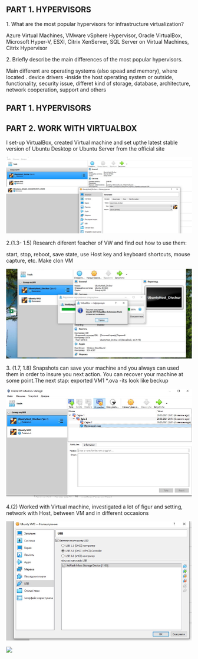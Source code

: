 <h2>PART 1. HYPERVISORS </h2>
<p> 1.	What are the most popular hypervisors for infrastructure virtualization?</p>
<p>Azure Virtual Machines, VMware vSphere Hypervisor, Oracle VirtualBox, Microsoft Hyper-V,  ESXI, Citrix XenServer, 
SQL Server on Virtual Machines, Citrix Hypervisor</p>

<p>2.	Briefly describe the main differences of the most popular hypervisors. </p>
<p>Main different are  operating systems  (also spead and memory), where located . device drivers -inside the host operating system or outside, functionality, security issue, differet kind of storage, database, architecture, network cooperation, support and others</p>
<h2>PART 1. HYPERVISORS </h2>
<h2>PART 2. WORK WITH VIRTUALBOX</h2>
<p>  I set-up  VirtualBox, created Virtual machine and set upthe latest stable version of Ubuntu Desktop or Ubuntu Server from the official site  </p>

![](https://github.com/Khrystyna1983/DevOps_online_Lviv_2021Q2/raw/master/m2/Task2.1/Scrins/VM.jpg)

<p>2.(1.3- 1.5) Research diferent feacher  of VW and find out how to use them:

 
start, stop, reboot, save state, use Host key and keyboard shortcuts, mouse capture, etc.  Make clon VM </p>

![](https://github.com/Khrystyna1983/DevOps_online_Lviv_2021Q2/raw/master/m2/Task2.1/Scrins/Дод.jpg)

<p>3. (1.7, 1.8)   Snapshots  can save your machine and you always can used them  in order to insure you next action. You can recover your machine at some point.The next stap: exported VM1 *.ova -its look like beckup  </p>

![](https://github.com/Khrystyna1983/DevOps_online_Lviv_2021Q2/raw/master/m2/Task2.1/Scrins/Зрізи.jpg)
  
<p> 4.(2) Worked with Virtual machine, investigated a lot of figur and setting, network with Host, between VM and in different occasions </p>

![](https://github.com/Khrystyna1983/DevOps_online_Lviv_2021Q2/raw/master/m2/Task2.1/Scrins/USB.jpg)


![](https://github.com/Khrystyna1983/DevOps_online_Lviv_2021Q2/raw/master/m2/Task2.1/m2/Task2.1/Scrins/network.jpg)








<p>    </p>
<p>    </p>
<p>    </p>



